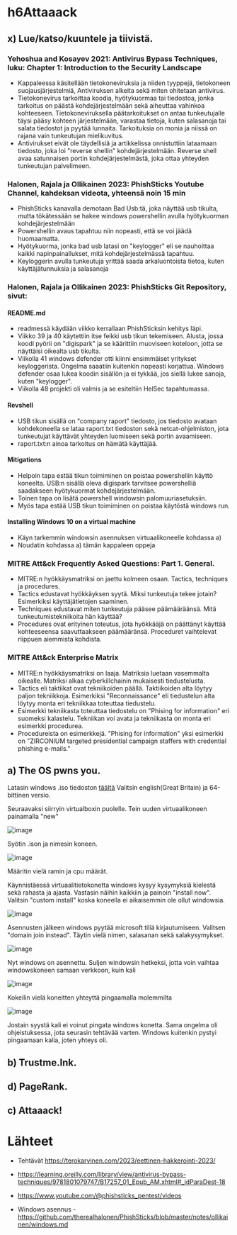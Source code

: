 # h6Attaaack

## x) Lue/katso/kuuntele ja tiivistä.

### Yehoshua and Kosayev 2021: Antivirus Bypass Techniques, luku: Chapter 1: Introduction to the Security Landscape

 - Kappaleessa käsitellään tietokoneviruksia ja niiden tyyppejä, tietokoneen suojausjärjestelmiä, Antiviruksen alkeita sekä miten ohitetaan antivirus.
 - Tietokonevirus tarkoittaa koodia, hyötykuormaa tai tiedostoa, jonka tarkoitus on päästä kohdejärjestelmään sekä aiheuttaa vahinkoa kohteeseen. Tietokoneviruksella päätarkoitukset on antaa tunkeutujalle täysi pääsy kohteen järjestelmään, varastaa tietoja, kuten salasanoja tai salata tiedostot ja pyytää lunnaita. Tarkoituksia on monia ja niissä on rajana vain tunkeutujan mielikuvitus.
 - Antivirukset eivät ole täydellisiä ja artikkelissa onnistuttiin lataamaan tiedosto, joka loi "reverse shellin" kohdejärjestelmään. Reverse shell avaa satunnaisen portin kohdejärjestelmästä, joka ottaa yhteyden tunkeutujan palvelimeen.

### Halonen, Rajala ja Ollikainen 2023: PhishSticks Youtube Channel, kahdeksan videota, yhteensä noin 15 min

 - PhishSticks kanavalla demotaan Bad Usb:tä, joka näyttää usb tikulta, mutta tökätessään se hakee windows powershellin avulla hyötykuorman kohdejärjestelmään
 - Powershellin avaus tapahtuu niin nopeasti, että se voi jäädä huomaamatta.
 - Hyötykuorma, jonka bad usb latasi on "keylogger" eli se nauhoittaa kaikki napinpainallukset, mitä kohdejärjestelmässä tapahtuu.
 - Keyloggerin avulla tunkeutuja yrittää saada arkaluontoista tietoa, kuten käyttäjätunnuksia ja salasanoja

### Halonen, Rajala ja Ollikainen 2023: PhishSticks Git Repository, sivut:

#### README.md

 - readmessä käydään viikko kerrallaan PhishSticksin kehitys läpi.
 - Viikko 39 ja 40 käytettiin itse feikki usb tikun tekemiseen. Alusta, jossa koodi pyörii on "digispark" ja se käärittiin muoviseen koteloon, jotta se näyttäisi oikealta usb tikulta.
 - Viikolla 41 windows defender otti kiinni ensimmäiset yritykset keyloggerista. Ongelma saaatiin kuitenkin nopeasti korjattua. Windows defender osaa lukea koodin sisällön ja ei tykkää, jos siellä lukee sanoja, kuten "keylogger".
 - Viikolla 48 projekti oli valmis ja se esiteltiin HelSec tapahtumassa.

#### Revshell

 - USB tikun sisällä on "company raport" tiedosto, jos tiedosto avataan kohdekoneella se lataa raport.txt tiedoston sekä netcat-ohjelmiston, jota tunkeutujat käyttävät yhteyden luomiseen sekä portin avaamiseen.
 - raport.txt:n ainoa tarkoitus on hämätä käyttäjää. 

#### Mitigations

 - Helpoin tapa estää tikun toimiminen on poistaa powershellin käyttö koneelta. USB:n sisällä oleva digispark tarvitsee powershelliä saadakseen hyötykuormat kohdejärjestelmään.
 - Toinen tapa on lisätä powershell windowsin palomuuriasetuksiin.
 - Myös tapa estää USB tikun toimiminen on poistaa käytöstä windows run. 

#### Installing Windows 10 on a virtual machine

 - Käyn tarkemmin windowsin asennuksen virtuaalikoneelle kohdassa a)
 - Noudatin kohdassa a) tämän kappaleen oppeja

### MITRE Att&ck Frequently Asked Questions: Part 1. General.

 - MITRE:n hyökkäysmatriksi on jaettu kolmeen osaan. Tactics, techniques ja procedures.
 - Tactics edustavat hyökkäyksen syytä. Miksi tunkeutuja tekee jotain? Esimerkiksi käyttäjätietojen saaminen.
 - Techniques edustavat miten tunkeutuja pääsee päämääräänsä. Mitä tunkeutumistekniikoita hän käyttää?
 - Procedures ovat erityinen toteutus, jota hyökkääjä on päättänyt käyttää kohteeseensa saavuttaakseen päämääränsä. Proceduret vaihtelevat riippuen aiemmista kohdista. 

### MITRE Att&ck Enterprise Matrix

 - MITRE:n hyökkäysmatriksi on laaja. Matriksia luetaan vasemmalta oikealle. Matriksi alkaa cyberkillchainin mukaisesti tiedustelusta.
 - Tactics eli taktiikat ovat tekniikoiden päällä. Taktiikoiden alta löytyy paljon tekniikkoja. Esimerkiksi "Reconnaissance" eli tiedustelun alta löytyy monta eri tekniikkaa toteuttaa tiedustelu.
 - Esimerkki tekniikasta toteuttaa tiedostelu on "Phising for information" eri suomeksi kalastelu. Tekniikan voi avata ja tekniikasta on monta eri esimerkki procedurea.
 - Procedureista on esimerkkejä. "Phising for information" yksi esimerkki on "ZIRCONIUM targeted presidential campaign staffers with credential phishing e-mails."

## a) The OS pwns you.

Latasin windows .iso tiedoston [täältä](https://www.microsoft.com/en-us/evalcenter/download-windows-10-enterprise) Valitsin english(Great Britain) ja 64-bittinen versio.

Seuraavaksi siirryin virtualboxin puolelle. Tein uuden virtuaalikoneen painamalla "new" 

![image](https://github.com/LassiMik/Tunkeutumistestaus_ict4tn027-3012/assets/112076377/0c5e014f-e873-4575-8585-abfeaac47d41)

Syötin .ison ja nimesin koneen. 

![image](https://github.com/LassiMik/Tunkeutumistestaus_ict4tn027-3012/assets/112076377/47eb60ec-b87a-4f36-8db7-16c786617213)

Määritin vielä ramin ja cpu määrät. 

Käynnistäessä virtuaalitietokonetta windows kysyy kysymyksiä kielestä sekä rahasta ja ajasta. Vastasin näihin kaikkiin ja painoin "install now". Valitsin "custom install" koska koneella ei aikaisemmin ole ollut windowsia. 

![image](https://github.com/LassiMik/Tunkeutumistestaus_ict4tn027-3012/assets/112076377/1e3e47e9-6392-4462-b1d7-988887650629)

Asennusten jälkeen windows pyytää microsoft tiliä kirjautumiseen. Valitsen "domain join instead".
Täytin vielä nimen, salasanan sekä salakysymykset.

![image](https://github.com/LassiMik/Tunkeutumistestaus_ict4tn027-3012/assets/112076377/05fda4a1-75c0-4abf-ad1c-d35350b79ea6)

Nyt windows on asennettu. Suljen windowsin hetkeksi, jotta voin vaihtaa windowskoneen samaan verkkoon, kuin kali 

![image](https://github.com/LassiMik/Tunkeutumistestaus_ict4tn027-3012/assets/112076377/5692e845-a771-4e27-ae66-1bc0942b597b)

Kokeilin vielä koneitten yhteyttä pingaamalla molemmilta

![image](https://github.com/LassiMik/Tunkeutumistestaus_ict4tn027-3012/assets/112076377/360d06f8-846c-4f30-9476-ecf133c2c340)

Jostain syystä kali ei voinut pingata windows konetta. Sama ongelma oli ohjeistuksessa, jota seurasin tehtävää varten. Windows kuitenkin pystyi pingaamaan kalia, joten yhteys oli.


## b) Trustme.lnk.

## d) PageRank.

## c) Attaaack!


# Lähteet

 - Tehtävät https://terokarvinen.com/2023/eettinen-hakkerointi-2023/

 - https://learning.oreilly.com/library/view/antivirus-bypass-techniques/9781801079747/B17257_01_Epub_AM.xhtml#_idParaDest-18

 - https://www.youtube.com/@phishsticks_pentest/videos

 - Windows asennus - https://github.com/therealhalonen/PhishSticks/blob/master/notes/ollikainen/windows.md
